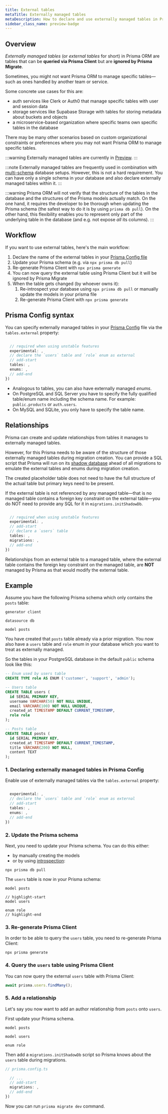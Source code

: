 ```yaml
---
title: External tables
metaTitle: Externally managed tables
metaDescription: How to declare and use externally managed tables in Prisma ORM
sidebar_class_name: preview-badge
---
```


## Overview

_Externally managed tables_ (or _external tables_ for short) in Prisma ORM are tables that can be **queried via Prisma Client** but are **ignored by Prisma Migrate**.

Sometimes, you might not want Prisma ORM to manage specific tables—such as ones handled by another team or service.

Some concrete use cases for this are:

- auth services like Clerk or Auth0 that manage specific tables with user and session data
- storage services like Supabase Storage with tables for storing metadata about buckets and objects
- a microservice-based organization where specific teams own specific tables in the database

There may be many other scenarios based on custom organizational constraints or preferences where you may not want Prisma ORM to manage specific tables.

:::warning
Externally managed tables are currently in [Preview](/orm/more/releases#preview).
:::

:::note
Externally managed tables are frequently used in combination with [multi-schema](/orm/prisma-schema/data-model/multi-schema) database setups. However, this is not a hard requirement. You can have only a single schema in your database and also declare externally managed tables within it.
:::

:::warning
Prisma ORM will not verify that the structure of the tables in the database and the structures of the Prisma models actually match.
On the one hand, it requires the developer to be thorough when updating the Prisma schema (the safest way to do it is by using `prisma db pull`).
On the other hand, this flexibility enables you to represent only part of the underlying table in the database (and e.g. not expose _all_ its columns).
:::

## Workflow

If you want to use external tables, here's the main workflow:

1. Declare the name of the external tables in your [Prisma Config file](/orm/reference/prisma-config-reference)
1. Update your Prisma schema (e.g. via `npx prisma db pull`)
1. Re-generate Prisma Client with `npx prisma generate`
1. You can now query the external table using Prisma Client but it will be ignored by Prisma Migrate
1. When the table gets changed (by whoever owns it):
   1. Re-introspect your database using `npx prisma db pull` or manually update the models in your prisma file
   1. Re-generate Prisma Client with `npx prisma generate`

## Prisma Config syntax

You can specify externally managed tables in your [Prisma Config](/orm/reference/prisma-config-reference) file via the `tables.external` property:

```ts file=prisma.config.ts

  // required when using unstable features
  experimental: ,
  // declare the `users` table and `role` enum as external
  // add-start
  tables: ,
  enums: ,
  // add-end
})
```

- Analogous to tables, you can also have externally managed _enums_.
- On PostgreSQL and SQL Server you have to specify the fully qualified table/enum name including the schema name. For example: `public.products` or `auth.users`.
- On MySQL and SQLite, you only have to specify the table name.

## Relationships

Prisma can create and update relationships from tables it manages to externally managed tables.

However, for this Prisma needs to be aware of the structure of those externally managed tables during migration creation.
You can provide a SQL script that Prisma will run on its [shadow database](/orm/prisma-migrate/understanding-prisma-migrate/shadow-database) ahead of all migrations to emulate the external tables and enums during migration creation.

The created placeholder table does not need to have the full structure of the actual table but primary keys need to be present.

If the external table is not referenced by any managed table—that is no managed table contains a foreign key constraint on the external table—you do NOT need to provide any SQL for it in `migrations.initShadowDb`.

```ts file=prisma.config.ts

  // required when using unstable features
  experimental: ,
  // add-start
  // declare a `users` table
  tables: ,
  migrations: ,
  // add-end
})
```

Relationships from an external table to a managed table, where the external table contains the foreign key constraint on the managed table, are **NOT** managed by Prisma as that would modify the external table.

## Example

Assume you have the following Prisma schema which only contains the `posts` table:

```prisma
generator client

datasource db

model posts
```

You have created that `posts` table already via a prior migration.
You now also have a `users` table and `role` enum in your database which you want to treat as externally managed.

So the tables in your PostgreSQL database in the default `public` schema look like this:

```sql
-- Enum used by users table
CREATE TYPE role AS ENUM ('customer', 'support', 'admin');

-- Users table
CREATE TABLE users (
  id SERIAL PRIMARY KEY,
  username VARCHAR(50) NOT NULL UNIQUE,
  email VARCHAR(100) NOT NULL UNIQUE,
  created_at TIMESTAMP DEFAULT CURRENT_TIMESTAMP,
  role role
);

-- Posts table
CREATE TABLE posts (
  id SERIAL PRIMARY KEY,
  created_at TIMESTAMP DEFAULT CURRENT_TIMESTAMP,
  title VARCHAR(200) NOT NULL,
  content TEXT
);
```

### 1. Declaring externally managed tables in Prisma Config

Enable use of externally managed tables via the `tables.external` property:

```ts file=prisma.config.ts

  experimental: ,
  // declare the `users` table and `role` enum as external
  // add-start
  tables: ,
  enums: ,
  // add-end
})
```

### 2. Update the Prisma schema

Next, you need to update your Prisma schema. You can do this either:

- by manually creating the models
- or by using [introspection](/orm/prisma-schema/introspection):

```terminal
npx prisma db pull
```

The `users` table is now in your Prisma schema:

```prisma
model posts

// highlight-start
model users

enum role
// highlight-end
```

### 3. Re-generate Prisma Client

In order to be able to query the `users` table, you need to re-generate Prisma Client:

```terminal
npx prisma generate
```

### 4. Query the `users` table using Prisma Client

You can now query the external `users` table with Prisma Client:

```ts
await prisma.users.findMany();
```

### 5. Add a relationship

Let's say you now want to add an author relationship from `posts` onto `users`.

First update your Prisma schema.

```prisma
model posts

model users

enum role
```

Then add a `migrations.initShadowDb` script so Prisma knows about the `users` table during migrations.

```ts
// prisma.config.ts

  // ...
  // add-start
  migrations: ,
  // add-end
})
```

Now you can run `prisma migrate dev` command.
